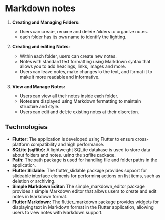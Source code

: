 # Markdown notes

1. **Creating and Managing Folders:**

   - Users can create, rename and delete folders to organize notes.
   - each folder has its own name to identify the lighting.

2. **Creating and editing Notes:**

   - Within each folder, users can create new notes.
   - Notes with standard text formatting using Markdown syntax that allows you to add headings, links, images and more.
   - Users can leave notes, make changes to the text, and format it to make it more readable and informative.

3. **View and Manage Notes:**
   - Users can view all their notes inside each folder.
   - Notes are displayed using Markdown formatting to maintain structure and style.
   - Users can edit and delete existing notes at their discretion.

## Technologies

- **Flutter:** The application is developed using Flutter to ensure cross-platform compatibility and high performance.
- **SQLite (sqflite):** A lightweight SQLite database is used to store data about folders and notes, using the sqflite package.
- **Path:** The path package is used for handling file and folder paths in the application.
- **Flutter Slidable:** The flutter_slidable package provides support for slideable interface elements for performing actions on list items, such as deletion or archiving.
- **Simple Markdown Editor:** The simple_markdown_editor package provides a simple Markdown editor that allows users to create and edit notes in Markdown format.
- **Flutter Markdown:** The flutter_markdown package provides widgets for displaying text in Markdown format in the Flutter application, allowing users to view notes with Markdown support.
